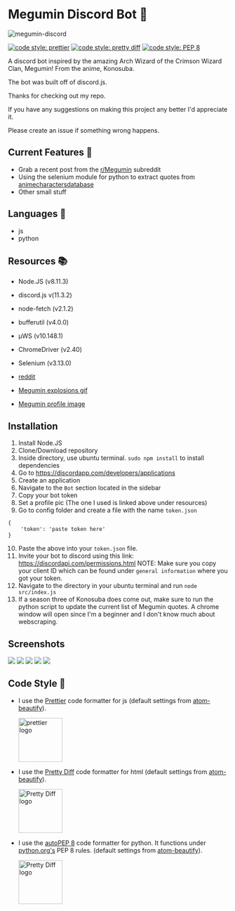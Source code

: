# Megumin Discord Bot :speech_balloon:
![megumin-discord](https://github.com/dumblole/discord-meguBot/blob/master/readme-imgs/a.png)

[![code style: prettier](https://img.shields.io/badge/code_style-prettier-ff69b4.svg?style=flat-square)](https://github.com/prettier/prettier)
[![code style: pretty diff](https://img.shields.io/badge/code%20style-pretty%20diff-lightgrey.svg?style=flat-square)](https://github.com/prettydiff/prettydiff)
[![code style: PEP 8](https://img.shields.io/badge/code%20style-PEP%208-blue.svg?style=flat-square)](https://github.com/prettydiff/prettydiff)


A discord bot inspired by the amazing Arch Wizard of the Crimson Wizard Clan, Megumin! From the anime, Konosuba.

The bot was built off of discord.js.

Thanks for checking out my repo.

If you have any suggestions on making this project any better I'd appreciate it.

Please create an issue if something wrong happens.

## Current Features :statue_of_liberty:

- Grab a recent post from the [r/Megumin](https://www.reddit.com/r/Megumin/) subreddit
- Using the selenium module for python to extract quotes from [animecharactersdatabase](https://www.animecharactersdatabase.com)
- Other small stuff
## Languages :speech_balloon:

-   js
-   python

## Resources :books:

- Node.JS (v8.11.3)
- discord.js v(11.3.2)
- node-fetch (v2.1.2)
- bufferutil (v4.0.0)
- µWS (v10.148.1)
- ChromeDriver (v2.40)
- Selenium (v3.13.0)

- [reddit](https://www.reddit.com/r/Megumin/)

- [Megumin explosions gif](https://gfycat.com/DaringUncommonGrosbeak)

- [Megumin profile image](https://www.deviantart.com/mrtapoz-kun/art/Minimalist-Wallpaper-Megumin-Konosuba-625673584)

## Installation

1. Install Node.JS
2. Clone/Download repository
3. Inside directory, use ubuntu terminal. `sudo npm install` to install dependencies
4. Go to https://discordapp.com/developers/applications
5. Create an application
6. Navigate to the `Bot` section located in the sidebar
7. Copy your bot token
8. Set a profile pic (The one I used is linked above under resources)
9. Go to config folder and create a file with the name `token.json`
```
{
    'token': 'paste token here'
}
```
10. Paste the above into your `token.json` file.
11. Invite your bot to discord using this link: https://discordapi.com/permissions.html NOTE: Make sure you copy your client ID which can be found under `general information` where you got your token.
12. Navigate to the directory in your ubuntu terminal and run `node src/index.js`
13. If a season three of Konosuba does come out, make sure to run the python script to update the current list of Megumin quotes. A chrome window will open since I'm a beginner and I don't know much about webscraping.
## Screenshots
![](https://github.com/dumblole/discord-meguBot/blob/master/readme-imgs/terminal.PNG)
![](https://github.com/dumblole/discord-meguBot/blob/master/readme-imgs/help.PNG)
![](https://github.com/dumblole/discord-meguBot/blob/master/readme-imgs/rand.PNG)
![](https://github.com/dumblole/discord-meguBot/blob/master/readme-imgs/img.PNG)
![](https://github.com/dumblole/discord-meguBot/blob/master/readme-imgs/done.PNG)
## Code Style :art:

-   I use the [Prettier](https://prettier.io/) code formatter for js (default settings from [atom-beautify](https://github.com/Glavin001/atom-beautify)).

    [<img src ="https://prettier.io/icon.png" alt="prettier logo" width="100" height="100">](https://prettier.io/)

*   I use the [Pretty Diff](https://github.com/prettydiff/prettydiff) code formatter for html (default settings from [atom-beautify](https://github.com/Glavin001/atom-beautify)).

    [<img src ="https://avatars.githubusercontent.com/u/524902?v=3" alt="Pretty Diff logo" width="100" height="100">](https://github.com/prettydiff/prettydiff)
    
*   I use the [autoPEP 8](https://github.com/hhatto/autopep8) code formatter for python. It functions under [python.org's](https://www.python.org/dev/peps/pep-0008/?) PEP 8 rules. (default settings from [atom-beautify](https://github.com/Glavin001/atom-beautify)).

    [<img src ="https://github.com/dumblole/discord-meguBot/blob/master/readme-imgs/python-7be70baaac.png" alt="Pretty Diff logo" width="100" height="100">](https://github.com/hhatto/autopep8)
